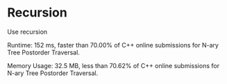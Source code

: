 # Recursion

Use recursion

Runtime: 152 ms, faster than 70.00% of C++ online submissions for N-ary Tree Postorder Traversal.

Memory Usage: 32.5 MB, less than 70.62% of C++ online submissions for N-ary Tree Postorder Traversal. 

